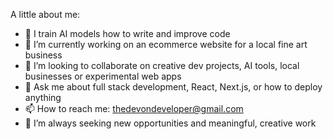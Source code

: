 A little about me: 

- 🤖 I train AI models how to write and improve code  
- 🔭 I’m currently working on an ecommerce website for a local fine art business  
- 👯 I’m looking to collaborate on creative dev projects, AI tools, local businesses or experimental web apps  
- 💬 Ask me about full stack development, React, Next.js, or how to deploy anything
- 📫 How to reach me: thedevondeveloper@gmail.com
- 🚀 I’m always seeking new opportunities and meaningful, creative work  
